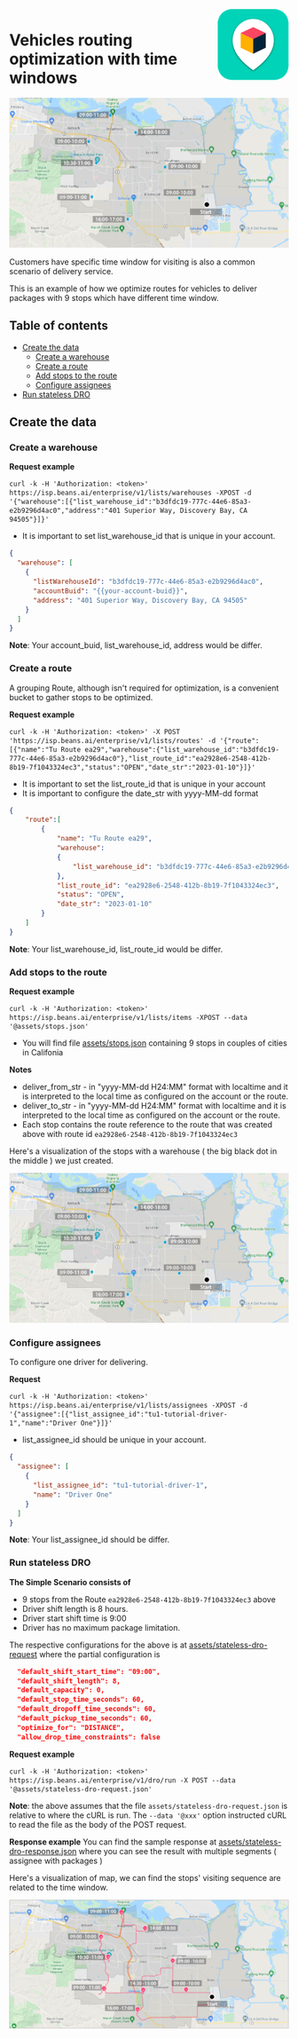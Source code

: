 

<img src="../assets/images/beans-128x128.png" align="right" />

# Vehicles routing optimization with time windows

![Stops](assets/images/stops.png)

Customers have specific time window for visiting is also a common scenario of delivery service.

This is an example of how we optimize routes for vehicles to deliver packages with 9 stops which have different time window.


## Table of contents
- [Create the data](#create-the-data)
  - [Create a warehouse](#create-a-warehouse)
  - [Create a route](#create-a-route)
  - [Add stops to the route](#add-stops-to-the-route)
  - [Configure assignees](#configure-assignees)
- [Run stateless DRO](#run-stateless-dro)



## Create the data
### Create a warehouse

**Request example**

```
curl -k -H 'Authorization: <token>' https://isp.beans.ai/enterprise/v1/lists/warehouses -XPOST -d '{"warehouse":[{"list_warehouse_id":"b3dfdc19-777c-44e6-85a3-e2b9296d4ac0","address":"401 Superior Way, Discovery Bay, CA 94505"}]}'
```

- It is important to set list_warehouse_id that is unique in your account.

```json
{
  "warehouse": [
    {
      "listWarehouseId": "b3dfdc19-777c-44e6-85a3-e2b9296d4ac0",
      "accountBuid": "{{your-account-buid}}",
      "address": "401 Superior Way, Discovery Bay, CA 94505"
    }
  ]
}
```

**Note**: Your account_buid, list_warehouse_id, address would be differ.

### Create a route

A grouping Route, although isn't required for optimization, is a convenient bucket to gather
stops to be optimized.

**Request example**

```
curl -k -H 'Authorization: <token>' -X POST 'https://isp.beans.ai/enterprise/v1/lists/routes' -d '{"route":[{"name":"Tu Route ea29","warehouse":{"list_warehouse_id":"b3dfdc19-777c-44e6-85a3-e2b9296d4ac0"},"list_route_id":"ea2928e6-2548-412b-8b19-7f1043324ec3","status":"OPEN","date_str":"2023-01-10"}]}'
```

- It is important to set the list_route_id that is unique in your account
- It is important to configure the date_str with yyyy-MM-dd format

```json
{
    "route":[
        {
            "name": "Tu Route ea29",
            "warehouse":
            {
                "list_warehouse_id": "b3dfdc19-777c-44e6-85a3-e2b9296d4ac0"
            },
            "list_route_id": "ea2928e6-2548-412b-8b19-7f1043324ec3",
            "status": "OPEN",
            "date_str": "2023-01-10"
        }
    ]
}
```

**Note**: Your list_warehouse_id, list_route_id would be differ.

### Add stops to the route

**Request example**

```
curl -k -H 'Authorization: <token>' https://isp.beans.ai/enterprise/v1/lists/items -XPOST --data '@assets/stops.json'
```

- You will find file [assets/stops.json](assets/stops.json) containing 9 stops in couples of cities in Califonia

**Notes**
- deliver_from_str - in "yyyy-MM-dd H24:MM" format with localtime and it is interpreted to the local time as configured on the account or the route.
- deliver_to_str - in "yyyy-MM-dd H24:MM" format with localtime and it is interpreted to the local time as configured on the account or the route.
- Each stop contains the route reference to the route that was created above with route id `ea2928e6-2548-412b-8b19-7f1043324ec3`

Here's a visualization of the stops with a warehouse ( the big black dot in the middle ) we just created.

![stops](assets/images/stops.png)

### Configure assignees

To configure one driver for delivering.

**Request**

```
curl -k -H 'Authorization: <token>' https://isp.beans.ai/enterprise/v1/lists/assignees -XPOST -d '{"assignee":[{"list_assignee_id":"tu1-tutorial-driver-1","name":"Driver One"}]}'
```

- list_assignee_id should be unique in your account.

```json
{
  "assignee": [
    {
      "list_assignee_id": "tu1-tutorial-driver-1",
      "name": "Driver One"
    }
  ]
}
```

**Note**: Your list_assignee_id should be differ.

### Run stateless DRO

**The Simple Scenario consists of**

- 9 stops from the Route `ea2928e6-2548-412b-8b19-7f1043324ec3` above
- Driver shift length is 8 hours.
- Driver start shift time is 9:00
- Driver has no maximum package limitation.

The respective configurations for the above is at [assets/stateless-dro-request](assets/stateless-dro-request.json)  where the partial configuration is

```json
  "default_shift_start_time": "09:00",
  "default_shift_length": 8,
  "default_capacity": 0,
  "default_stop_time_seconds": 60,
  "default_dropoff_time_seconds": 60,
  "default_pickup_time_seconds": 60,
  "optimize_for": "DISTANCE",
  "allow_drop_time_constraints": false
```

**Request example**

```
curl -k -H 'Authorization: <token>' https://isp.beans.ai/enterprise/v1/dro/run -X POST --data '@assets/stateless-dro-request.json'
```

**Note**: the above assumes that the file `assets/stateless-dro-request.json` is relative to where the cURL is run. The `--data '@xxx'` option instructed cURL to read the file as the body of the POST request.

**Response example**
You can find the sample response at [assets/stateless-dro-response.json](assets/stateless-dro-response.json) where you can see the result with multiple segments ( assignee with packages )

Here's a visualization of map, we can find the stops' visiting sequence are related to the time window.

![DRO Result](assets/images/dro-result.png)



